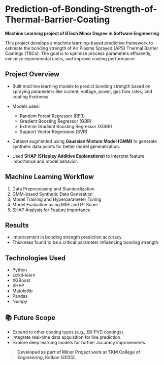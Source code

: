 # Prediction-of-Bonding-Strength-of-Thermal-Barrier-Coating
**Machine Learning project of BTech Minor Degree in Software Engineering**

This project develops a machine learning-based predictive framework to estimate the bonding strength of Air Plasma Sprayed (APS) Thermal Barrier Coatings (TBCs). The goal is to optimize process parameters efficiently, minimize experimental costs, and improve coating performance.

## Project Overview

* Built machine learning models to predict bonding strength based on spraying parameters like current, voltage, power, gas flow rates, and coating thickness.
* Models used:

  * Random Forest Regressor (RFR)
  * Gradient Boosting Regressor (GBR)
  * Extreme Gradient Boosting Regressor (XGBR)
  * Support Vector Regression (SVR)
* Dataset augmented using **Gaussian Mixture Model (GMM)** to generate synthetic data points for better model generalization.
* Used **SHAP (SHapley Additive Explanations)** to interpret feature importance and model behavior.


## Machine Learning Workflow

1. Data Preprocessing and Standardization
2. GMM-based Synthetic Data Generation
3. Model Training and Hyperparameter Tuning
4. Model Evaluation using MSE and R² Score
5. SHAP Analysis for Feature Importance

##  Results

* Improvement in bonding strength prediction accuracy.
* Thickness found to be a critical parameter influencing bonding strength.

## Technologies Used

* Python
* scikit-learn
* XGBoost
* SHAP
* Matplotlib
* Pandas
* Numpy

## 📚 Future Scope

* Expand to other coating types (e.g., EB-PVD coatings).
* Integrate real-time data acquisition for live prediction.
* Explore deep learning models for further accuracy improvements.


> **Developed as part of Minor Project work at TKM College of Engineering, Kollam (2025).**

